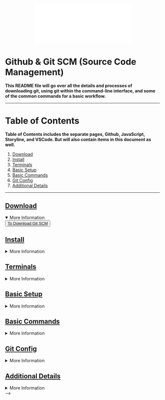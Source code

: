 <link href="../style/styles.css" rel="stylesheet"></link>
<p align="center"><img src="../images/ddinc-logo-white.svg" style="width: 33vw"></p>

# Github & Git SCM (Source Code Management)
	
**This README file will go over all the details and processes of downloading git, using git within the command-line interface, and some of the common commands for a basic workflow.**
	
----
	
# Table of Contents
	
**Table of Contents includes the separate pages, Github, JavaScript, Storyline, and VSCode. But will also contain items in this document as well.**
	
1. [Download](#download)
2. [Install](#install)
3. [Terminals](#terminals)
4. [Basic Setup](#basic-setup)
5. [Basic Commands](#basic-commands)
6. [Git Config](#gitconfig)
7. [Additional Details](#details) <!-- Include .gitignore files -->
	
---

[//]: # (Start Downloads Section)
## <u>Download <a name="download"></a></u>
<details open>

<summary>More Information</summary>

<button class="btn">
<a href="https://git-scm.com/download/win">To Download Git SCM</a>
</button>
<!-- [To download Git SCM](https://git-scm.com/download/win) {: .btn} -->
</details>

[//]: # (Start Install Section)
## <u>Install <a name="download"></a></u>
<details>
<summary>More Information</summary>

</details>

[//]: # (Start Terminals Section)
## <u>Terminals <a name="download"></a></u>
<details>
<summary>More Information</summary>

</details>

[//]: # (Start Basic Setup Section)
## <u>Basic Setup<a name="download"></a></u>
<details>
<summary>More Information</summary>

</details>

[//]: # (Start Basic Commands Sections)
## <u>Basic Commands<a name="download"></a></u>
<details>
<summary>More Information</summary>

</details>

[//]: # (Start Git Config Section)
## <u>Git Config<a name="download"></a></u>
<details>
<summary>More Information</summary>

</details>

[//]: # (Start Additional Details Section)
## <u>Additional Details<a name="download"></a></u>
<details>
<summary>More Information</summary>

</details>
-->
